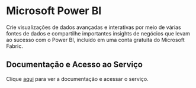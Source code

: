 # Microsoft Power BI

Crie visualizações de dados avançadas e interativas por meio de várias fontes de dados e compartilhe importantes insights de negócios que levam ao sucesso com o Power BI, incluído em uma conta gratuita do Microsoft Fabric.

## Documentação e Acesso ao Serviço

Clique [aqui](https://powerbi.microsoft.com) para ver a documentação e acessar o serviço.